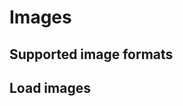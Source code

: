 # Images

## Supported image formats

<!--
Talk about OpenSlide formats and VIPS supported formats
-->

## Load images

